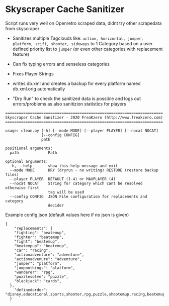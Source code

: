 # Skyscraper Cache Sanitizer

Script runs very well on Openretro scraped data, didnt try other scrapedata from skyscraper

- Sanitizes multiple Tagclouds like:
`action, horizontal, jumper, platform, scifi, shooter, sideways`
to 1 Category based on a user defined priority list to
`jumper` (or even other categories with replacement feature)

- Can fix typing errors and senseless categories

- Fixes Player Strings

- writes db.xml and creates a backup for every platform named db.xml.orig automatically

- "Dry Run" to check the sanitized data is possible and logs out errors/problems as also sanitizion statistics for players
```
======================================================================
Skyscraper Cache Sanitizer - 2020 FreaKzero (http://www.freakzero.com)
======================================================================

usage: clean.py [-h] [--mode MODE] [--player PLAYER] [--nocat NOCAT]
                [--config CONFIG]
                path

positional arguments:
  path             Path

optional arguments:
  -h, --help       show this help message and exit
  --mode MODE      DRY (dryrun - no writing) RESTORE (restore backup files)
  --player PLAYER  DEFAULT (1-4) or MAXPLAYER (4)
  --nocat NOCAT    String for category which cant be resolved otherwise first
                   tag will be used
  --config CONFIG  JSON File configuration for replacements and category
                   decider
```

Example config.json (default values here if no json is given)

```
{
    "replacements": {
    "fighting": "beatemup",
    "fighter": "beatemup",
    "fight": "beatemup",
    "beatempup": "beatemup",
    "car": "racing",
    "actionadventure": "adventure",
    "actionadvenure": "adventure",
    "jumper": "platform",
    "jumponthings": "platform",
    "wanderer": "rpg",
    "puzzlesolve": "puzzle",
    "blackjack": "cards",
  },
    "definedorder": "disney,educational,sports,shooter,rpg,puzzle,shootemup,racing,beatemup,cards,quiz,topdown,strategy,platform,adventure,reaction,arcade,simulation,action,maze,pinball,boardgame,movie,creativity"
  }
```
